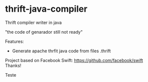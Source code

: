 # thrift-java-compiler
Thrift compiler writer in java

"the code of genarador still not ready"

Features:
- Generate apache thrfit java code from files .thrift

Project based on Facebook Swift: https://github.com/facebook/swift
Thanks! 

Teste
<!--stackedit_data:
eyJoaXN0b3J5IjpbLTE1MzI1OTMwNjddfQ==
-->